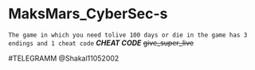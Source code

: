 # MaksMars_CyberSec-s
`The game in which you need tolive 100 days or die in the game has 3 endings and 1 cheat code`
***CHEAT CODE***
~~give_super_live~~

#TELEGRAMM @Shakal11052002
